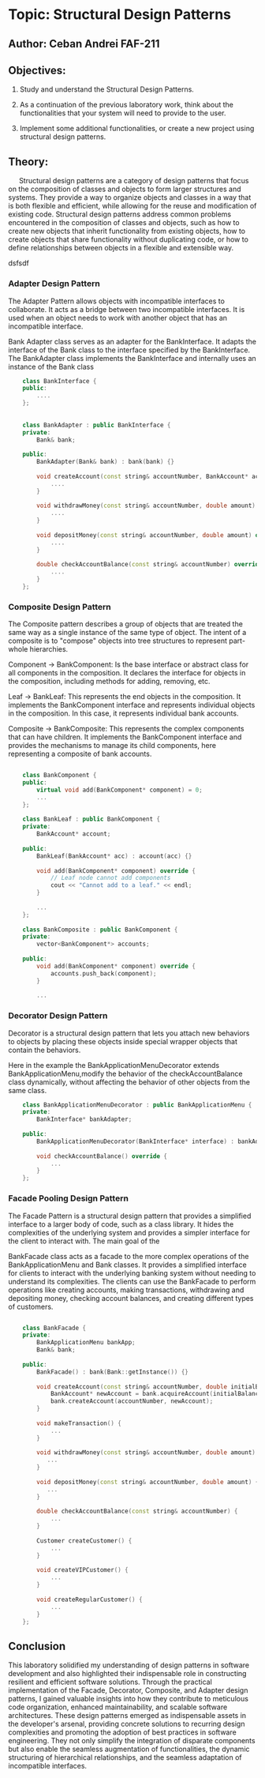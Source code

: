 # Topic: Structural Design Patterns 

## Author: Ceban Andrei FAF-211

## Objectives:

1. Study and understand the Structural Design Patterns.

2. As a continuation of the previous laboratory work, think about the functionalities that your system will need to provide to the user.

3. Implement some additional functionalities, or create a new project using structural design patterns.

## Theory:

&ensp; &ensp; Structural design patterns are a category of design patterns that focus on the composition of classes and objects to form larger structures and systems. They provide a way to organize objects and classes in a way that is both flexible and efficient, while allowing for the reuse and modification of existing code. Structural design patterns address common problems encountered in the composition of classes and objects, such as how to create new objects that inherit functionality from existing objects, how to create objects that share functionality without duplicating code, or how to define relationships between objects in a flexible and extensible way.

dsfsdf
### Adapter Design Pattern

The Adapter Pattern allows objects with incompatible interfaces to collaborate. It acts as a bridge between two incompatible interfaces. It is used when an object needs to work with another object that has an incompatible interface.

Bank Adapter class serves as an adapter for the BankInterface. It adapts the interface of the Bank class to the interface specified by the BankInterface. The BankAdapter class implements the BankInterface and internally uses an instance of the Bank class

```c++
    class BankInterface {
    public:
        ....
    };
    
    
    class BankAdapter : public BankInterface {
    private:
        Bank& bank;
    
    public:
        BankAdapter(Bank& bank) : bank(bank) {}
    
        void createAccount(const string& accountNumber, BankAccount* account) override {
            ....
        }
    
        void withdrawMoney(const string& accountNumber, double amount) override {
            ....
        }
    
        void depositMoney(const string& accountNumber, double amount) override {
            ....
        }
    
        double checkAccountBalance(const string& accountNumber) override {
            ....
        }
    };

```   




### Composite Design Pattern

The Composite pattern describes a group of objects that are treated the same way as a single instance of the same type of object. The intent of a composite is to "compose" objects into tree structures to represent part-whole hierarchies.

Component -> BankComponent: Is the base interface or abstract class for all components in the composition. It declares the interface for objects in the composition, including methods for adding, removing, etc.

Leaf -> BankLeaf: This represents the end objects in the composition. It implements the BankComponent interface and represents individual objects in the composition. In this case, it represents individual bank accounts.

Composite -> BankComposite: This represents the complex components that can have children. It implements the BankComponent interface and provides the mechanisms to manage its child components, here representing a composite of bank accounts.

```c++

    class BankComponent {
    public:
        virtual void add(BankComponent* component) = 0;
        ...
    };
    
    class BankLeaf : public BankComponent {
    private:
        BankAccount* account;
    
    public:
        BankLeaf(BankAccount* acc) : account(acc) {}
    
        void add(BankComponent* component) override {
            // Leaf node cannot add components
            cout << "Cannot add to a leaf." << endl;
        }
    
        ...
    };
    
    class BankComposite : public BankComponent {
    private:
        vector<BankComponent*> accounts;
    
    public:
        void add(BankComponent* component) override {
            accounts.push_back(component);
        }
    
        ...
```

### Decorator Design Pattern

Decorator is a structural design pattern that lets you attach new behaviors to objects by placing these objects inside special wrapper objects that contain the behaviors.

Here in the example the BankApplicationMenuDecorator extends BankApplicationMenu,modify the behavior of the checkAccountBalance class dynamically, without affecting the behavior of other objects from the same class.

```c++
    class BankApplicationMenuDecorator : public BankApplicationMenu {
    private:
        BankInterface* bankAdapter;
    
    public:
        BankApplicationMenuDecorator(BankInterface* interface) : bankAdapter(interface) {}
    
        void checkAccountBalance() override {
            ...
        }
    };

```

### Facade Pooling Design Pattern

The Facade Pattern is a structural design pattern that provides a simplified interface to a larger body of code, such as a class library. It hides the complexities of the underlying system and provides a simpler interface for the client to interact with. The main goal of the 

BankFacade class acts as a facade to the more complex operations of the BankApplicationMenu and Bank classes. It provides a simplified interface for clients to interact with the underlying banking system without needing to understand its complexities. The clients can use the BankFacade to perform operations like creating accounts, making transactions, withdrawing and depositing money, checking account balances, and creating different types of customers.

```c++

    class BankFacade {
    private:
        BankApplicationMenu bankApp;
        Bank& bank;
    
    public:
        BankFacade() : bank(Bank::getInstance()) {}
    
        void createAccount(const string& accountNumber, double initialBalance) {
            BankAccount* newAccount = bank.acquireAccount(initialBalance);
            bank.createAccount(accountNumber, newAccount);
        }
    
        void makeTransaction() {
            ...
        }
    
        void withdrawMoney(const string& accountNumber, double amount) {
           ...
        }
    
        void depositMoney(const string& accountNumber, double amount) {
           ...
        }
    
        double checkAccountBalance(const string& accountNumber) {
            ...
        }
    
        Customer createCustomer() {
            ...
        }
    
        void createVIPCustomer() {
            ...
        }
    
        void createRegularCustomer() {
            ...
        }
    };


```

## Conclusion

This laboratory solidified my understanding of design patterns in software development and also highlighted their indispensable role in constructing resilient and efficient software solutions. Through the practical implementation of the Facade, Decorator, Composite, and Adapter design patterns, I gained valuable insights into how they contribute to meticulous code organization, enhanced maintainability, and scalable software architectures. These design patterns emerged as indispensable assets in the developer's arsenal, providing concrete solutions to recurring design complexities and promoting the adoption of best practices in software engineering. They not only simplify the integration of disparate components but also enable the seamless augmentation of functionalities, the dynamic structuring of hierarchical relationships, and the seamless adaptation of incompatible interfaces.
